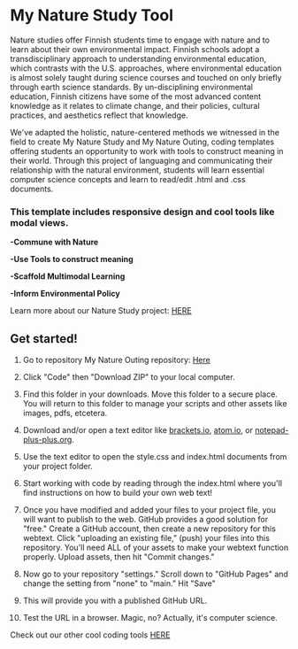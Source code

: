 # My Nature Study Tool

Nature studies offer Finnish students time to engage with nature and to learn about their own environmental impact. Finnish schools adopt a transdisciplinary approach to understanding environmental education, which contrasts with the U.S. approaches, where environmental education is almost solely taught during science courses and touched on only briefly through earth science standards. By un-disciplining environmental education, Finnish citizens have some of the most advanced content knowledge as it relates to climate change, and their policies, cultural practices, and aesthetics reflect that knowledge.

We've adapted the holistic, nature-centered methods we witnessed in the field to create My Nature Study and My Nature Outing, coding templates offering students an opportunity to work with tools to construct meaning in their world. Through this project of languaging and communicating their relationship with the natural environment, students will learn essential computer science concepts and learn to read/edit .html and .css documents.
 
### This template includes responsive design and cool tools like modal views. 

**-Commune with Nature**

**-Use Tools to construct meaning**

**-Scaffold Multimodal Learning**

**-Inform Environmental Policy**


Learn more about our Nature Study project: [HERE](https://sjquigley.github.io/mutimodal-nature-studies/)


## Get started!

1. Go to repository My Nature Outing repository: [Here](https://github.com/Open-Fuego/my-nature-outing)

2. Click "Code" then "Download ZIP" to your local computer. 

3. Find this folder in your downloads. Move this folder to a secure place. You will return to this folder to manage your scripts and other assets like images, pdfs, etcetera. 

4. Download and/or open a text editor like [brackets.io](https://brackets.io), [atom.io](https://atom.io), or [notepad-plus-plus.org](notepad-plus-plus.org). 

5. Use the text editor to open the style.css and index.html documents from your project folder.  

6. Start working with code by reading through the index.html where you'll find instructions on how to build your own web text! 

7. Once you have modified and added your files to your project file, you will want to publish to the web. GitHub provides a good solution for "free." Create a GitHub account, then create a new repository for this webtext. Click  "uploading an existing file," (push) your files into this repository. You'll need ALL of your assets to make your webtext function properly. Upload assets, then hit "Commit changes." 

8. Now go to your repository "settings." Scroll down to "GitHub Pages" and change the setting from "none" to "main." Hit "Save"

9. This will provide you with a published GitHub URL.

10. Test the URL in a browser. Magic, no? Actually, it's computer science.  



Check out our other cool coding tools [HERE](https://open-fuego.github.io/Open-Fuego-Coding-Tools/)

